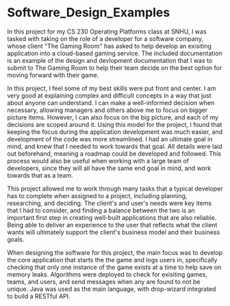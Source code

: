 # Software_Design_Examples

In this project for my CS 230 Operating Platforms class at SNHU, I was tasked with taking on the role of a developer for a software company, whose client "The Gaming Room" has asked to help develop an exisiting application into a cloud-based gaming service. The included documentation is an example of the design and devlopment documentation that I was to submit to The Gaming Room to help their team decide on the best option for moving forward with their game.

In this project, I feel some of my best skills were put front and center. I am very good at explaining complex and difficult concepts in a way that just about anyone can understand. I can make a well-informed decision when necessary, allowing managers and others above me to focus on bigger picture items. However, I can also focus on the big picture, and each of my decisions are scoped around it. Using this model for the project, I found that keeping the focus during the application development was much easier, and development of the code was more streamlined. I had an ultimate goal in mind, and knew that I needed to work towards that goal. All details were laid out beforehand, meaning a roadmap could be developed and followed. This process would also be useful when working with a large team of developers, since they will all have the same end goal in mind, and work towards that as a team.

This project allowed me to work through many tasks that a typical developer has to complete when assigned to a project, including planning, researching, and deciding. The client's and user's needs were key items that I had to consider, and finding a balance between the two is an important first step in creating well-built applications that are also reliable. Being able to deliver an experience to the user that reflects what the client wants will ultimately support the client's business model and their business goals.

When designing the software for this project, the main focus was to develop the core application that starts the the game and logs users in, specifically checking that only one instance of the game exists at a time to help save on memory leaks. Algorithms were deployed to check for exisiting games, teams, and users, and send messages when any are found to not be unique. Java was used as the main language, with drop-wizard integrated to build a RESTful API.
